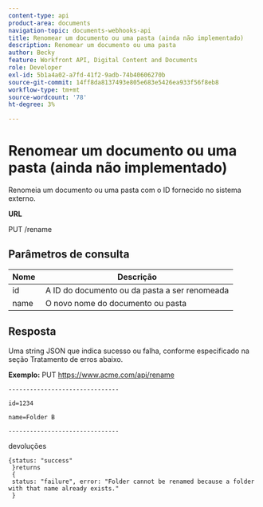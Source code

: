 ```yaml
---
content-type: api
product-area: documents
navigation-topic: documents-webhooks-api
title: Renomear um documento ou uma pasta (ainda não implementado)
description: Renomear um documento ou uma pasta
author: Becky
feature: Workfront API, Digital Content and Documents
role: Developer
exl-id: 5b1a4a02-a7fd-41f2-9adb-74b40606270b
source-git-commit: 14ff8da8137493e805e683e5426ea933f56f8eb8
workflow-type: tm+mt
source-wordcount: '78'
ht-degree: 3%

---
```



# Renomear um documento ou uma pasta (ainda não implementado)

Renomeia um documento ou uma pasta com o ID fornecido no sistema externo.

**URL**

PUT /rename

## Parâmetros de consulta

| Nome  | Descrição |
|---|---|
| id | A ID do documento ou da pasta a ser renomeada |
| name  | O novo nome do documento ou pasta |


## Resposta

Uma string JSON que indica sucesso ou falha, conforme especificado na seção Tratamento de erros abaixo.

**Exemplo:** PUT https://www.acme.com/api/rename

```
-------------------------------

id=1234

name=Folder B ­­­­­­­­­­­­­­­­­­­­­­­­­­­­­­­­­­­­

-------------------------------
```

devoluções

```
{status: "success"
 }returns
 {
 status: "failure", error: "Folder cannot be renamed because a folder with that name already exists."
 }
```
